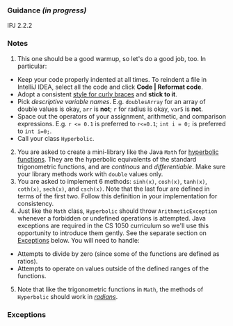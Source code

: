 ### Guidance _(in progress)_
IPJ 2.2.2
### Notes

1. This one should be a good warmup, so let's do a good job, too. In particular:
  * Keep your code properly indented at all times. To reindent a file in IntelliJ IDEA, select all the code and click **Code | Reformat code**.
  * Adopt a consistent [style for curly braces](https://jeremybytes.blogspot.com/2013/04/where-do-curly-braces-belong.html) and **stick to it**.
  * Pick _descriptive variable names_. E.g. `doublesArray` for an array of double values is okay, `arr` is **not**; `r` for radius is okay, `var5` is **not**.
  * Space out the operators of your assignment, arithmetic, and comparison expressions. E.g. `r <= 0.1` is preferred to `r<=0.1`; `int i = 0;` is preferred to `int i=0;`.
  * Call your class `Hyperbolic`.
2. You are asked to create a mini-library like the Java `Math` for [hyperbolic functions](https://en.wikipedia.org/wiki/Hyperbolic_function). They are the hyperbolic equivalents of the standard trigonometric functions, and are _continous_ and _differentiable_. Make sure your library methods work with `double` values only.
3. You are asked to implement 6 methods: `sinh(x)`, `cosh(x)`, `tanh(x)`, `coth(x)`, `sech(x)`, and `csch(x)`. Note that the last four are defined in terms of the first two. Follow this definition in your implementation for consistency.
4. Just like the `Math` class, `Hyperbolic` should throw `ArithmeticException` whenever a forbidden or undefined operations is attempted. Java exceptions are required in the CS 1050 curriculum so we'll use this opportunity to introduce them gently. See the separate section on [Exceptions](#exceptions) below. You will need to handle:
  * Attempts to divide by zero (since some of the functions are defined as ratios).
  * Attempts to operate on values outside of the defined ranges of the functions.
5. Note that like the trigonometric functions in `Math`, the methods of `Hyperbolic` should work in [_radians_](https://en.wikipedia.org/wiki/Radian).

### Exceptions
